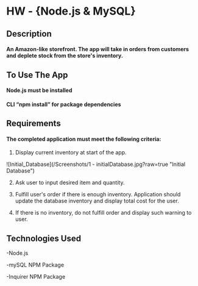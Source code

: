 # HW - {Node.js & MySQL}

## Description
#### An Amazon-like storefront. The app will take in orders from customers and deplete stock from the store's inventory.

## To Use The App
#### Node.js must be installed
#### CLI “npm install” for package dependencies


## Requirements
#### The completed application must meet the following criteria:

1. Display current inventory at start of the app.

![Initial_Database](/Screenshots/1 - initialDatabase.jpg?raw=true "Initial Database")

2. Ask user to input desired item and quantity.

3. Fulfill user's order if there is enough inventory. Application should update the database inventory and display total cost for the user.

4. If there is no inventory, do not fulfill order and display such warning to user.


## Technologies Used
-Node.js

-mySQL NPM Package

-Inquirer NPM Package
